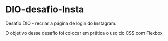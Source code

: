 # DIO-desafio-Insta
Desafio DIO - recriar a página de login do Instagram.

O objetivo desse desafio foi colocar em prática o uso do CSS com Flexbox
